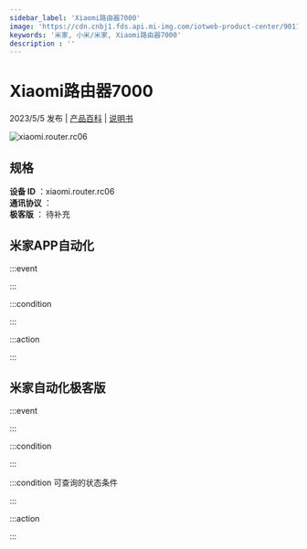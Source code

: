 ```yaml
---
sidebar_label: 'Xiaomi路由器7000'
image: 'https://cdn.cnbj1.fds.api.mi-img.com/iotweb-product-center/9011b98cda5bfea52cfc563e29174838_1660821854975.png?GalaxyAccessKeyId=AKVGLQWBOVIRQ3XLEW&Expires=9223372036854775807&Signature=IcRjGFWRrn2Zt08FvM+2XHWEn/k='
keywords: '米家, 小米/米家, Xiaomi路由器7000'
description : ''
---
```

# Xiaomi路由器7000

2023/5/5 发布 | [产品百科](https://home.mi.com/webapp/content/baike/product/index.html?model=xiaomi.router.rc06/) | [说明书](https://home.mi.com/views/introduction.html?model=xiaomi.router.rc06&region=cn)

![xiaomi.router.rc06](https://cdn.cnbj1.fds.api.mi-img.com/iotweb-product-center/9011b98cda5bfea52cfc563e29174838_1660821854975.png?GalaxyAccessKeyId=AKVGLQWBOVIRQ3XLEW&Expires=9223372036854775807&Signature=IcRjGFWRrn2Zt08FvM+2XHWEn/k=)

## 规格  
> 
**设备 ID** ：xiaomi.router.rc06  
**通讯协议** ：  
**极客版**  ： 待补充 


## 米家APP自动化  

:::event  

:::

:::condition  

:::

:::action   

:::

## 米家自动化极客版  

:::event  

:::

:::condition  

:::

:::condition 可查询的状态条件  

:::

:::action  

:::

        
